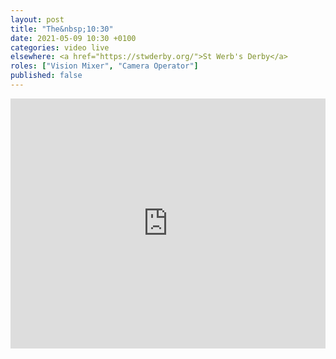 ```yaml
---
layout: post
title: "The&nbsp;10:30"
date: 2021-05-09 10:30 +0100
categories: video live
elsewhere: <a href="https://stwderby.org/">St Werb's Derby</a>
roles: ["Vision Mixer", "Camera Operator"]
published: false
---
```


<iframe width="100%" height="400em" src="https://www.youtube.com/embed/Tw75ao0GKSE" frameborder="0" allow="accelerometer; autoplay; clipboard-write; encrypted-media; gyroscope; picture-in-picture" allowfullscreen></iframe>
